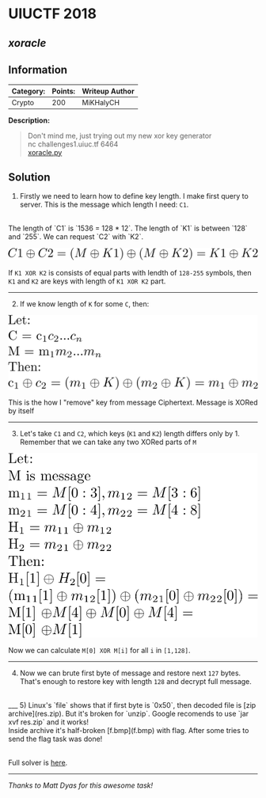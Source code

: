 # __UIUCTF 2018__ 
## _xoracle_

## Information
**Category:** | **Points:** | **Writeup Author**
--- | --- | ---
Crypto | 200 | MiKHalyCH

**Description:** 

> Don't mind me, just trying out my new xor key generator
<br>nc challenges1.uiuc.tf 6464
<br>[xoracle.py](xoracle.py)

## Solution
1) Firstly we need to learn how to define key length. 
I make first query to server. This is the message which length I need: `C1`.
<br>
The length of `C1` is `1536 = 128 * 12`. The length of `K1` is between `128` and `255`. 
We can request `C2` with `K2`. 
<p align="center">
  <img src="images/1.png">
</p>

If `K1 XOR K2` is consists of equal parts with lendth of `128-255` symbols, then `K1` and `K2` are keys with length of `K1 XOR K2` part. 
___
2) If we know length of `K` for some `C`, then:
<p align="center">
    <img src="images/2.png">
</p>

This is the how I "remove" key from message Ciphertext. Message is XORed by itself
___
3) Let's take `C1` and `C2`, which keys (`K1` and `K2`) length differs only by 1. Remember that we can take any two XORed parts of `M`
<p align="center">
    <img src="images/3.png">
</p>

Now we can calculate `M[0] XOR M[i]` for all `i` in `[1,128]`. 
___
4) Now we can brute first byte of message and restore next `127` bytes.  That's enough to restore key with length `128` and decrypt full message. 
<br>
___
5) Linux's `file` shows that if first byte is `0x50`, then decoded file is [zip archive](res.zip). But it's broken for `unzip`. Google recomends to use `jar xvf res.zip` and it works!
<br>
Inside archive it's half-broken [f.bmp](f.bmp) with flag. After some tries to send the flag task was done! 
<br>
<br>

Full solver is [here](solver.py).
_____ 
*Thanks to Matt Dyas for this awesome task!*
